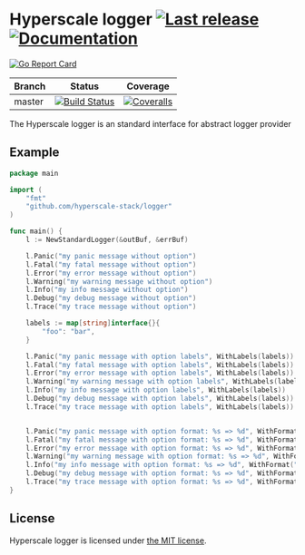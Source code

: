 Hyperscale logger [![Last release](https://img.shields.io/github/release/hyperscale-stack/logger.svg)](https://github.com/hyperscale-stack/logger/releases/latest) [![Documentation](https://godoc.org/github.com/hyperscale-stack/logger?status.svg)](https://godoc.org/github.com/hyperscale-stack/logger)
====================

[![Go Report Card](https://goreportcard.com/badge/github.com/hyperscale-stack/logger)](https://goreportcard.com/report/github.com/hyperscale-stack/logger)

| Branch  | Status | Coverage |
|---------|--------|----------|
| master  | [![Build Status](https://github.com/hyperscale-stack/logger/workflows/Go/badge.svg?branch=master)](https://github.com/hyperscale-stack/logger/actions?query=workflow%3AGo) | [![Coveralls](https://img.shields.io/coveralls/hyperscale-stack/logger/master.svg)](https://coveralls.io/github/hyperscale-stack/logger?branch=master) |

The Hyperscale logger is an standard interface for abstract logger provider

## Example

```go
package main

import (
    "fmt"
    "github.com/hyperscale-stack/logger"
)

func main() {
    l := NewStandardLogger(&outBuf, &errBuf)

	l.Panic("my panic message without option")
	l.Fatal("my fatal message without option")
	l.Error("my error message without option")
	l.Warning("my warning message without option")
	l.Info("my info message without option")
	l.Debug("my debug message without option")
	l.Trace("my trace message without option")

    labels := map[string]interface{}{
		"foo": "bar",
	}

	l.Panic("my panic message with option labels", WithLabels(labels))
	l.Fatal("my fatal message with option labels", WithLabels(labels))
	l.Error("my error message with option labels", WithLabels(labels))
	l.Warning("my warning message with option labels", WithLabels(labels))
	l.Info("my info message with option labels", WithLabels(labels))
	l.Debug("my debug message with option labels", WithLabels(labels))
	l.Trace("my trace message with option labels", WithLabels(labels))


    l.Panic("my panic message with option format: %s => %d", WithFormat("foo", 1))
	l.Fatal("my fatal message with option format: %s => %d", WithFormat("foo", 1))
	l.Error("my error message with option format: %s => %d", WithFormat("foo", 1))
	l.Warning("my warning message with option format: %s => %d", WithFormat("foo", 1))
	l.Info("my info message with option format: %s => %d", WithFormat("foo", 1))
	l.Debug("my debug message with option format: %s => %d", WithFormat("foo", 1))
	l.Trace("my trace message with option format: %s => %d", WithFormat("foo", 1))
}

```

## License

Hyperscale logger is licensed under [the MIT license](LICENSE.md).

